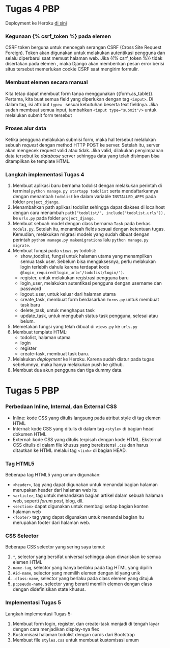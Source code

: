 # Tugas 4 PBP

Deployment ke Heroku [di sini](https://mengdjango.herokuapp.com/todolist/)

### Kegunaan {% csrf_token %} pada elemen <form>
CSRF token berguna untuk mencegah serangan CSRF (Cross Site Request Foreign). Token akan digunakan untuk melakukan autentikasi pengguna dan selalu diperbarui saat memuat halaman web. Jika {{% csrf_token %}} tidak disertakan pada elemen <form>, maka Django akan memberikan pesan error berisi situs tersebut memerlukan cookie CSRF saat mengirim formulir.

### Membuat elemen <form> secara manual
Kita tetap dapat membuat form tanpa menggunakan {{form.as_table}}. Pertama, kita buat semua field yang diperlukan dengan tag `<input>`. Di dalam tag, isi attribut `type= ` sesuai kebutuhan beserta text fieldnya. Jika sudah membuat semua input, tambahkan `<input type="submit"/>` untuk melalukan submit form tersebut

### Proses alur data
Ketika pengguna melakukan submisi form, maka hal tersebut melalukan sebuah _request_ dengan method HTTP POST ke server. Setelah itu, server akan mengecek request valid atau tidak. Jika valid, dilakukan penyimpanan data tersebut ke _database_ server sehingga  data yang telah disimpan bisa ditampilkan ke template HTML.

### Langkah implementasi Tugas 4
1. Membuat aplikasi baru bernama todolist dengan melakukan perintah di terminal `python manage.py startapp todolist` serta mendaftarkannya dengan menambah `todolist` ke dalam variable `INSTALLED_APPS` pada folder `project_django`.
2. Menambahkan path aplikasi todolist sehingga dapat diakses di localhost dengan cara menambah `path("todolist/", include("todolist.urls")),` ke `urls.py` pada folder `project_django`.
3. Membuat sebuah model dengan class bernama `Task` pada berkas `models.py`. Setelah itu, menambah fields sesuai dengan ketentuan tugas. Kemudian, melakukan migrasi models yang sudah dibuat dengan perintah `python manage.py makemigrations` lalu `python manage.py migrate`.
4. Membuat fungsi pada `views.py` todolist:
    - show_todolist, fungsi untuk halaman utama yang menampilkan semua task user. Sebelum bisa mengaksesnya, perlu melakukan login terlebih dahulu karena terdapat kode `@login_required(login_url='/todolist/login/')`.
    - register, untuk melakukan registrasi pengguna baru
    - login_user, melakukan autentikasi pengguna dengan username dan password
    - logout_user, untuk keluar dari halaman utama
    - create_task, membuat form berdasarkan `forms.py` untuk membuat task baru
    - delete_task, untuk menghapus task
    - update_task, untuk mengubah status task pengguna, selesai atau belum.
5. Memetakan fungsi yang telah dibuat di `views.py` ke `urls.py`
6. Membuat template HTML:
    - todolist, halaman utama
    - login
    - register
    - create-task, membuat task baru.
 7. Melakukan _deployment_ ke Heroku. Karena sudah diatur pada tugas sebelumnya, maka hanya melakukan push ke github.
 8. Membuat dua akun pengguna dan tiga dummy data.
 
 # Tugas 5 PBP
 
 ### Perbedaan Inline, Internal, dan External CSS
 
- Inline: kode CSS yang ditulis langsung pada atribut style di tag elemen HTML
- Internal: kode CSS yang ditulis di dalam tag `<style>` di bagian head dokumen HTML 
- External: kode CSS yang ditulis terpisah dengan kode HTML. Eksternal CSS ditulis di dalam file khusus yang berekstensi `.css` dan harus ditautkan ke HTML melalui tag `<link>` di bagian HEAD.
    
### Tag HTML5
 Beberapa tag HTML5 yang umum digunakan:
- `<header>`, tag yang dapat digunakan untuk menandai bagian halaman merupakan header dari halaman web itu
- `<article>`, tag untuk menandakan bagian artikel dalam sebuah halaman web, seperti _forum post_, blog, dll.
- `<section>` dapat digunakan untuk membagi setiap bagian konten halaman web
- `<footer>` tag yang dapat digunakan untuk menandai bagian itu merupakan footer dari halaman web.
    
### CSS Selector
Beberapa CSS selector yang sering saya temui:
1. `*`, selector yang bersifat universal sehingga akan diwariskan ke semua elemen HTML
2. `name-tag`, selector yang hanya berlaku pada tag HTML yang dipilih
3. `#id-name`, selector yang memilih elemen dengan id yang unik
4. `.class-name`, selector yang berlaku pada class elemen yang ditujuk
5. `p:pseudo-name`, selector yang berarti memilih elemen dengan class dengan didefinisikan state khusus.

### Implementasi Tugas 5
Langkah implementasi Tugas 5:
1. Membuat form login, register, dan create-task menjadi di tengah layar dengan cara menjadikan display-nya flex
2. Kustomisasi halaman todolist dengan cards dari Bootstrap
3. Membuat file `styles.css` untuk membuat kustomisasi umum
 
 
